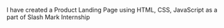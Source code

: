 I have created a Product Landing Page using HTML, CSS, JavaScript as a part of Slash Mark Internship
